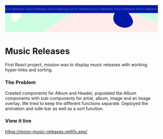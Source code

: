 <h1 align="center">
  <a href="">
    <img src="/src/assets/music-releases.svg" alt="Project Banner Image">
  </a>
</h1>

# Music Releases

First React project, mission was to display music releases with working hyper-links and sorting.

### The Problem

Created components for Album and Header, populated the Album components with sub-components for artist, album, image and an image overlay. We tried to keep the different functions separate. Deployed the animation and side-bar as well as a sort function.

### View it live

https://moon-music-releases.netlify.app/

